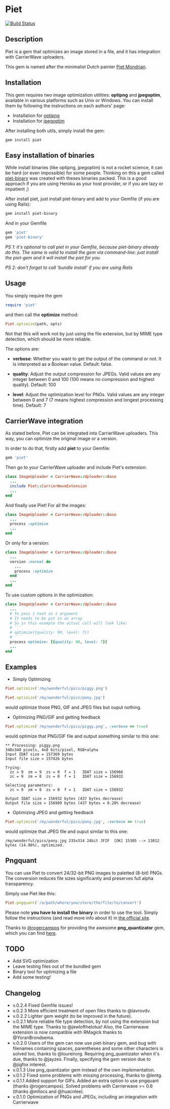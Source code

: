 Piet
======

[![Build Status](https://secure.travis-ci.org/albertbellonch/piet.png)](http://travis-ci.org/albertbellonch/piet)

Description
-----------

Piet is a gem that optimizes an image stored in a file, and it has
integration with CarrierWave uploaders.

This gem is named after the minimalist Dutch painter [Piet Mondrian](http://en.wikipedia.org/wiki/Piet_Mondrian).

Installation
------------

This gem requires two image optimization utilities: **optipng** and
**jpegoptim**, available in various platforms such as Unix or Windows.
You can install them by following the instructions on each authors'
page:

* Installation for [optipng](http://optipng.sourceforge.net/)
* Installation for [jpegoptim](http://freecode.com/projects/jpegoptim)

After installing both utils, simply install the gem:

    gem install piet


Easy installation of binaries
------------------------------

While install binaries (like optipng, jpegoptim) is not a rocket science, it can be hard (or even impossible) for some people. Thinking on this a gem called [piet-binary](https://github.com/loureirorg/piet-binary) was created with theses binaries packed.
This is a good approach if you are using Heroku as your host provider, or if you are lazy or impatient ;)

After install piet, just install piet-binary and add to your Gemfile (if you are using Rails):
```bash
gem install piet-binary
```

And in your Gemfile
```ruby
gem 'piet'
gem 'piet-binary'
```

*PS 1: it's optional to call piet in your Gemfile, because piet-binary already do this. The same is valid to install the gem via command-line: just install the piet-gem and it will install the piet for you.*

*PS 2: don't forget to call 'bundle install' if you are using Rails*


Usage
-----

You simply require the gem

```ruby
require 'piet'
```

and then call the **optimize** method:

```ruby
Piet.optimize(path, opts)
```

Not that this will work not by just using the file extension, but by
MIME type detection, which should be more reliable.

The options are:

* **verbose**: Whether you want to get the output of the command or not. It is interpreted as a Boolean value. Default: false.

* **quality**: Adjust the output compression for JPEGs. Valid values are any integer between 0 and 100 (100 means no compression and highest quality). Default: 100

* **level**: Adjust the optimization level for PNGs. Valid values are any integer between 0 and 7 (7 means highest compression and longest processing time). Default: 7

CarrierWave integration
-----------------------

As stated before, Piet can be integrated into CarrierWave uploaders.
This way, you can optimize the original image or a version.

In order to do that, firstly add **piet** to your Gemfile:

```ruby
gem 'piet'
```

Then go to your CarrierWave uploader and include Piet's extension:

```ruby
class ImageUploader < CarrierWave::Uploader::Base
  ...
  include Piet::CarrierWaveExtension
  ...
end
```

And finally use Piet! For all the images:

```ruby
class ImageUploader < CarrierWave::Uploader::Base
  ...
  process :optimize
  ...
end
```

Or only for a version:

```ruby
class ImageUploader < CarrierWave::Uploader::Base
  ...
  version :normal do
    ...
    process :optimize
  end
  ...
end
```

To use custom options in the optimization:

```ruby
class ImageUploader < CarrierWave::Uploader::Base
  ...
  # To pass 1 hash as 1 argument
  # It needs to be put in an array
  # So in this example the actual call will look like:
  # ```
  # optimize({quality: 90, level: 7})
  # ```
  process optimize: [{quality: 90, level: 7}]
  ...
end
```

Examples
--------

* Simply Optimizing

```ruby
Piet.optimize('/my/wonderful/pics/piggy.png')

Piet.optimize('/my/wonderful/pics/pony.jpg')
```

would optimize those PNG, GIF and JPEG files but ouput nothing.

* Optimizing PNG/GIF and getting feedback

```ruby
Piet.optimize('/my/wonderful/pics/piggy.png', :verbose => true)
```

would optimize that PNG/GIF file and output something similar to this one:

    ** Processing: piggy.png
    340x340 pixels, 4x8 bits/pixel, RGB+alpha
    Input IDAT size = 157369 bytes
    Input file size = 157426 bytes

    Trying:
      zc = 9  zm = 9  zs = 0  f = 1   IDAT size = 156966
      zc = 9  zm = 8  zs = 0  f = 1   IDAT size = 156932

    Selecting parameters:
      zc = 9  zm = 8  zs = 0  f = 1   IDAT size = 156932

    Output IDAT size = 156932 bytes (437 bytes decrease)
    Output file size = 156989 bytes (437 bytes = 0.28% decrease)

* Optimizing JPEG and getting feedback

```ruby
Piet.optimize('/my/wonderful/pics/pony.jpg', :verbose => true)
```

would optimize that JPEG file and ouput similar to this one:

    /my/wonderful/pics/pony.jpg 235x314 24bit JFIF  [OK] 15305 --> 13012 bytes (14.98%), optimized.

Pngquant
--------
You can use Piet to convert 24/32-bit PNG images to paletted (8-bit) PNGs. The conversion reduces file sizes significantly and preserves full alpha transparency.

Simply use Piet like this:
```ruby
Piet.pngquant('/a/path/where/you/store/the/file/to/convert')
```

Please note **you have to install the binary** in order to use the tool. Simply follow the instructions (and read more info about it) in [the official site](http://pngquant.org/).

Thanks to [@rogercampos](http://github.com/rogercampos) for providing the awesome **png_quantizator** gem, which you can find [here](https://github.com/rogercampos/png_quantizator).

TODO
----

* Add SVG optimization
* Leave testing files out of the bundled gem
* Binary tool for optimizing a file
* Add some testing!

Changelog
---------

* v.0.2.4 Fixed Gemfile issues!
* v.0.2.3 More efficient treatment of open files thanks to @lavrovdv.
* v.0.2.2 Lighter gem weight (to be improved in the future).
* v.0.2.1 More reliable file type detection, by not using the extension but the MIME type. Thanks to @jewlofthelotus! Also, the Carrierwave
extension is now compatible with RMagick thanks to @YoranBrondsema.
* v.0.2.0 Users of the gem can now use piet-binary gem, and bug with filenames containing spaces, parentheses and some other characters is solved too, thanks to @loureirorg. Requiring png_quantizator when it's due, thanks to @jayzes. Finally, specifying the gem version due to @jigfox interest.
* v.0.1.3 Use png_quantizator gem instead of the own implementation.
* v.0.1.2 Fixed some problems with missing processing, thanks to @lentg.
* v.0.1.1 Added support for GIFs. Added an extra option to use pngquant (thanks @rogercampos). Solved problems with Carrierwave >= 0.6 (thanks @mllocs and @huacnlee).
* v.0.1.0 Optimization of PNGs and JPEGs, including an integration with Carrierwave

